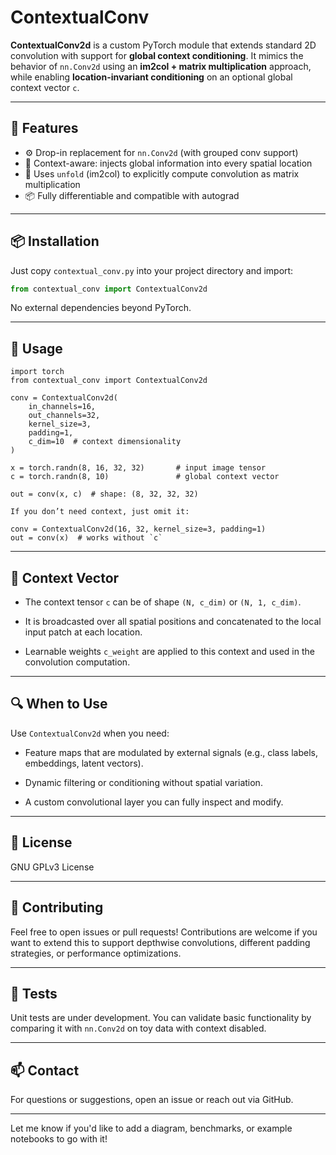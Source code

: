 # ContextualConv

**ContextualConv2d** is a custom PyTorch module that extends standard 2D convolution with support for **global context conditioning**. It mimics the behavior of `nn.Conv2d` using an **im2col + matrix multiplication** approach, while enabling **location-invariant conditioning** on an optional global context vector `c`.

---

## 🔧 Features

- ⚙️ Drop-in replacement for `nn.Conv2d` (with grouped conv support)
- 🧠 Context-aware: injects global information into every spatial location
- 🧱 Uses `unfold` (im2col) to explicitly compute convolution as matrix multiplication
- 📦 Fully differentiable and compatible with autograd

---

## 📦 Installation

Just copy `contextual_conv.py` into your project directory and import:

```python
from contextual_conv import ContextualConv2d
```

No external dependencies beyond PyTorch.

---

## 🚀 Usage
```
import torch
from contextual_conv import ContextualConv2d

conv = ContextualConv2d(
    in_channels=16,
    out_channels=32,
    kernel_size=3,
    padding=1,
    c_dim=10  # context dimensionality
)

x = torch.randn(8, 16, 32, 32)       # input image tensor
c = torch.randn(8, 10)               # global context vector

out = conv(x, c)  # shape: (8, 32, 32, 32)

If you don’t need context, just omit it:

conv = ContextualConv2d(16, 32, kernel_size=3, padding=1)
out = conv(x)  # works without `c`
```

---

## 📐 Context Vector

- The context tensor `c` can be of shape `(N, c_dim)` or `(N, 1, c_dim)`.

- It is broadcasted over all spatial positions and concatenated to the local input patch at each location.

- Learnable weights `c_weight` are applied to this context and used in the convolution computation.

---

## 🔍 When to Use

Use `ContextualConv2d` when you need:

- Feature maps that are modulated by external signals (e.g., class labels, embeddings, latent vectors).

- Dynamic filtering or conditioning without spatial variation.

- A custom convolutional layer you can fully inspect and modify.

---

## 📄 License

GNU GPLv3 License

---

## 🤝 Contributing

Feel free to open issues or pull requests! Contributions are welcome if you want to extend this to support depthwise convolutions, different padding strategies, or performance optimizations.

---

## 🧪 Tests

Unit tests are under development. You can validate basic functionality by comparing it with `nn.Conv2d` on toy data with context disabled.

---

## 📫 Contact

For questions or suggestions, open an issue or reach out via GitHub.


---

Let me know if you'd like to add a diagram, benchmarks, or example notebooks to go with it!

